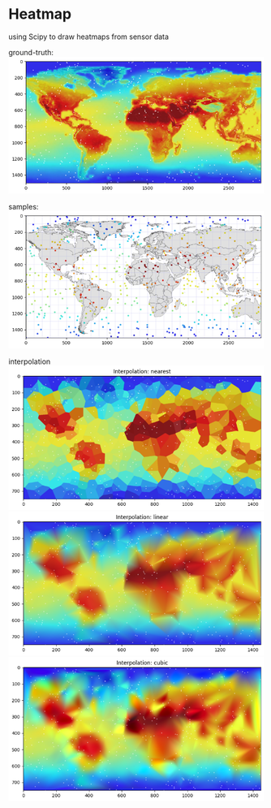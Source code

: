 # Heatmap
using Scipy to draw heatmaps from sensor data

ground-truth:  
![ground-truth](docs/ground-truth.png)

samples:  
![samples](docs/samples.png)

interpolation
![nearest](docs/nearest.png)
![linear](docs/linear.png)
![cubic](docs/cubic.png)